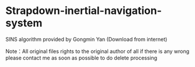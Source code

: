# Strapdown-inertial-navigation-system
SINS algorithm provided by Gongmin Yan (Download from internet)




Note：All original files rights to the original author of all if there is any wrong please contact me as soon as possible to do delete processing
